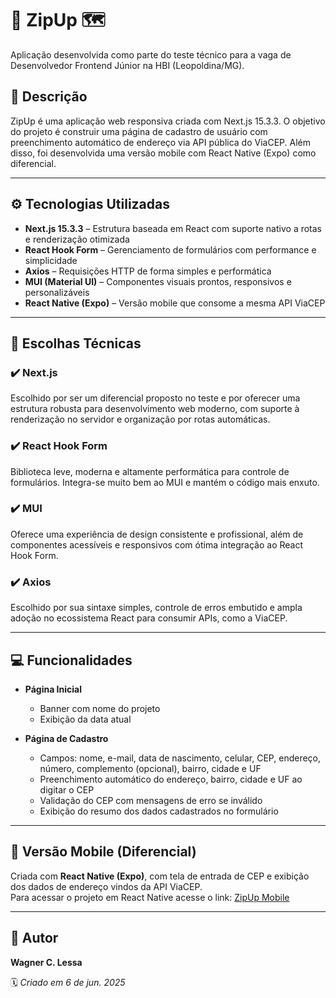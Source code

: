 # 📍 ZipUp 🗺️

Aplicação desenvolvida como parte do teste técnico para a vaga de Desenvolvedor Frontend Júnior na HBI (Leopoldina/MG).

## 📌 Descrição

ZipUp é uma aplicação web responsiva criada com Next.js 15.3.3. O objetivo do projeto é construir uma página de cadastro de usuário com preenchimento automático de endereço via API pública do ViaCEP. Além disso, foi desenvolvida uma versão mobile com React Native (Expo) como diferencial.

---

## ⚙️ Tecnologias Utilizadas

- **Next.js 15.3.3** – Estrutura baseada em React com suporte nativo a rotas e renderização otimizada
- **React Hook Form** – Gerenciamento de formulários com performance e simplicidade
- **Axios** – Requisições HTTP de forma simples e performática
- **MUI (Material UI)** – Componentes visuais prontos, responsivos e personalizáveis
- **React Native (Expo)** – Versão mobile que consome a mesma API ViaCEP

---

## 🧠 Escolhas Técnicas

### ✔️ Next.js
Escolhido por ser um diferencial proposto no teste e por oferecer uma estrutura robusta para desenvolvimento web moderno, com suporte à renderização no servidor e organização por rotas automáticas.

### ✔️ React Hook Form
Biblioteca leve, moderna e altamente performática para controle de formulários. Integra-se muito bem ao MUI e mantém o código mais enxuto.

### ✔️ MUI
Oferece uma experiência de design consistente e profissional, além de componentes acessíveis e responsivos com ótima integração ao React Hook Form.

### ✔️ Axios
Escolhido por sua sintaxe simples, controle de erros embutido e ampla adoção no ecossistema React para consumir APIs, como a ViaCEP.

---

## 💻 Funcionalidades

- **Página Inicial**
  - Banner com nome do projeto
  - Exibição da data atual

- **Página de Cadastro**
  - Campos: nome, e-mail, data de nascimento, celular, CEP, endereço, número, complemento (opcional), bairro, cidade e UF
  - Preenchimento automático do endereço, bairro, cidade e UF ao digitar o CEP
  - Validação do CEP com mensagens de erro se inválido
  - Exibição do resumo dos dados cadastrados no formulário

---

## 📱 Versão Mobile (Diferencial)

Criada com **React Native (Expo)**, com tela de entrada de CEP e exibição dos dados de endereço vindos da API ViaCEP. <br/>
Para acessar o projeto em React Native acesse o link: [ZipUp Mobile](https://github.com/wlessadev/zipup-mobile/)

---
## 👤 Autor

**Wagner C. Lessa**  

🗓️ *Criado em 6 de jun. 2025*

